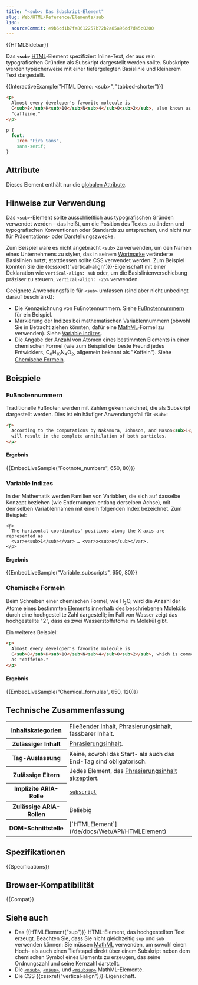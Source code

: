```yaml
---
title: "<sub>: Das Subskript-Element"
slug: Web/HTML/Reference/Elements/sub
l10n:
  sourceCommit: e9b6cd1b7fa8612257b72b2a85a96dd7d45c0200
---
```


{{HTMLSidebar}}

Das **`<sub>`** [HTML](/de/docs/Web/HTML)-Element spezifiziert Inline-Text, der aus rein typografischen Gründen als Subskript dargestellt werden sollte. Subskripte werden typischerweise mit einer tiefergelegten Basislinie und kleinerem Text dargestellt.

{{InteractiveExample("HTML Demo: &lt;sub&gt;", "tabbed-shorter")}}

```html interactive-example
<p>
  Almost every developer's favorite molecule is
  C<sub>8</sub>H<sub>10</sub>N<sub>4</sub>O<sub>2</sub>, also known as
  "caffeine."
</p>
```

```css interactive-example
p {
  font:
    1rem "Fira Sans",
    sans-serif;
}
```

## Attribute

Dieses Element enthält nur die [globalen Attribute](/de/docs/Web/HTML/Reference/Global_attributes).

## Hinweise zur Verwendung

Das `<sub>`-Element sollte ausschließlich aus typografischen Gründen verwendet werden – das heißt, um die Position des Textes zu ändern und typografischen Konventionen oder Standards zu entsprechen, und nicht nur für Präsentations- oder Darstellungszwecke.

Zum Beispiel wäre es nicht angebracht `<sub>` zu verwenden, um den Namen eines Unternehmens zu stylen, das in seinem [Wortmarke](https://en.wikipedia.org/wiki/Wordmark) veränderte Basislinien nutzt; stattdessen sollte CSS verwendet werden. Zum Beispiel könnten Sie die {{cssxref("vertical-align")}}-Eigenschaft mit einer Deklaration wie `vertical-align: sub` oder, um die Basislinienverschiebung präziser zu steuern, `vertical-align: -25%` verwenden.

Geeignete Anwendungsfälle für `<sub>` umfassen (sind aber nicht unbedingt darauf beschränkt):

- Die Kennzeichnung von Fußnotennummern. Siehe [Fußnotennummern](#fußnotennummern) für ein Beispiel.
- Markierung der Indizes bei mathematischen Variablennummern (obwohl Sie in Betracht ziehen könnten, dafür eine [MathML](/de/docs/Web/MathML)-Formel zu verwenden). Siehe [Variable Indizes](#variable_indizes).
- Die Angabe der Anzahl von Atomen eines bestimmten Elements in einer chemischen Formel (wie zum Beispiel der beste Freund jedes Entwicklers, C<sub>8</sub>H<sub>10</sub>N<sub>4</sub>O<sub>2</sub>, allgemein bekannt als "Koffein"). Siehe [Chemische Formeln](#chemische_formeln).

## Beispiele

### Fußnotennummern

Traditionelle Fußnoten werden mit Zahlen gekennzeichnet, die als Subskript dargestellt werden. Dies ist ein häufiger Anwendungsfall für `<sub>`:

```html
<p>
  According to the computations by Nakamura, Johnson, and Mason<sub>1</sub> this
  will result in the complete annihilation of both particles.
</p>
```

#### Ergebnis

{{EmbedLiveSample("Footnote_numbers", 650, 80)}}

### Variable Indizes

In der Mathematik werden Familien von Variablen, die sich auf dasselbe Konzept beziehen (wie Entfernungen entlang derselben Achse), mit demselben Variablennamen mit einem folgenden Index bezeichnet. Zum Beispiel:

```html-nolint
<p>
  The horizontal coordinates' positions along the X-axis are represented as
  <var>x<sub>1</sub></var> … <var>x<sub>n</sub></var>.
</p>
```

#### Ergebnis

{{EmbedLiveSample("Variable_subscripts", 650, 80)}}

### Chemische Formeln

Beim Schreiben einer chemischen Formel, wie H<sub>2</sub>O, wird die Anzahl der Atome eines bestimmten Elements innerhalb des beschriebenen Moleküls durch eine hochgestellte Zahl dargestellt; im Fall von Wasser zeigt das hochgestellte "2", dass es zwei Wasserstoffatome im Molekül gibt.

Ein weiteres Beispiel:

```html
<p>
  Almost every developer's favorite molecule is
  C<sub>8</sub>H<sub>10</sub>N<sub>4</sub>O<sub>2</sub>, which is commonly known
  as "caffeine."
</p>
```

#### Ergebnis

{{EmbedLiveSample("Chemical_formulas", 650, 120)}}

## Technische Zusammenfassung

<table class="properties">
  <tbody>
    <tr>
      <th scope="row">
        <a href="/de/docs/Web/HTML/Guides/Content_categories"
          >Inhaltskategorien</a
        >
      </th>
      <td>
        <a href="/de/docs/Web/HTML/Guides/Content_categories#flow_content"
          >Fließender Inhalt</a
        >,
        <a href="/de/docs/Web/HTML/Guides/Content_categories#phrasing_content"
          >Phrasierungsinhalt</a
        >, fassbarer Inhalt.
      </td>
    </tr>
    <tr>
      <th scope="row">Zulässiger Inhalt</th>
      <td>
        <a href="/de/docs/Web/HTML/Guides/Content_categories#phrasing_content"
          >Phrasierungsinhalt</a
        >.
      </td>
    </tr>
    <tr>
      <th scope="row">Tag-Auslassung</th>
      <td>Keine, sowohl das Start- als auch das End-Tag sind obligatorisch.</td>
    </tr>
    <tr>
      <th scope="row">Zulässige Eltern</th>
      <td>
        Jedes Element, das
        <a href="/de/docs/Web/HTML/Guides/Content_categories#phrasing_content"
          >Phrasierungsinhalt</a
        > akzeptiert.
      </td>
    </tr>
    <tr>
      <th scope="row">Implizite ARIA-Rolle</th>
      <td>
        <code
          ><a href="/de/docs/Web/Accessibility/ARIA/Reference/Roles/structural_roles#structural_roles_with_html_equivalents">subscript</a
          ></code
        >
      </td>
    </tr>
    <tr>
      <th scope="row">Zulässige ARIA-Rollen</th>
      <td>Beliebig</td>
    </tr>
    <tr>
      <th scope="row">DOM-Schnittstelle</th>
      <td>[`HTMLElement`](/de/docs/Web/API/HTMLElement)</td>
    </tr>
  </tbody>
</table>

## Spezifikationen

{{Specifications}}

## Browser-Kompatibilität

{{Compat}}

## Siehe auch

- Das {{HTMLElement("sup")}} HTML-Element, das hochgestellten Text erzeugt. Beachten Sie, dass Sie nicht gleichzeitig `sup` und `sub` verwenden können: Sie müssen [MathML](/de/docs/Web/MathML) verwenden, um sowohl einen Hoch- als auch einen Tiefstapel direkt über einem Subskript neben dem chemischen Symbol eines Elements zu erzeugen, das seine Ordnungszahl und seine Kernzahl darstellt.
- Die [`<msub>`](/de/docs/Web/MathML/Reference/Element/msub), [`<msup>`](/de/docs/Web/MathML/Reference/Element/msup), und [`<msubsup>`](/de/docs/Web/MathML/Reference/Element/msubsup) MathML-Elemente.
- Die CSS {{cssxref("vertical-align")}}-Eigenschaft.
